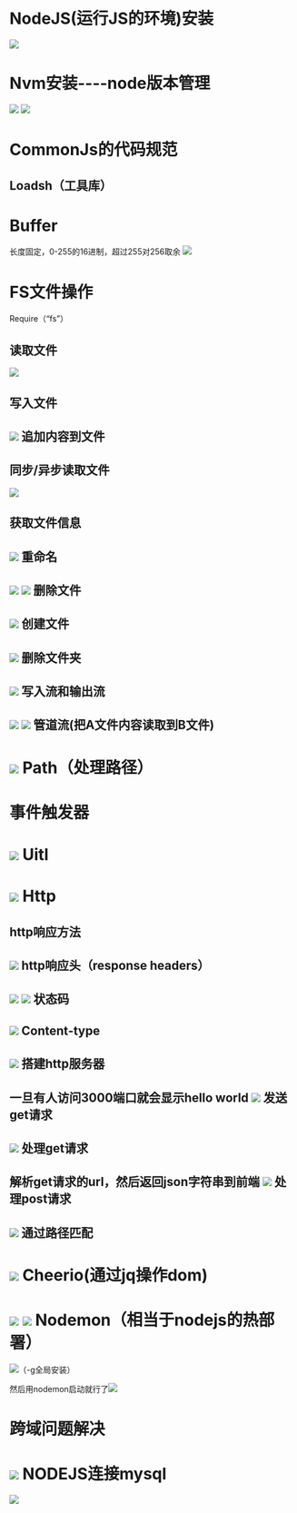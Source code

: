 **NodeJS(运行JS的环境)安装**
=====================
![](../_v_images/_1582707873_12405.png)

****Nvm安装----node版本管理****
=========================
![](../_v_images/_1582707887_27998.png)
![](../_v_images/_1582707893_27749.png)

****CommonJs的代码规范****
=====================

****Loadsh（工具库）****
-------------------

****Buffer****
==============

长度固定，0-255的16进制，超过255对256取余
![](../_v_images/_1582707908_12665.png)

****FS文件操作****
==============

Require（“fs”）

****读取文件****
------------
![](../_v_images/_1582707924_12657.png)

****写入文件****
------------
![](../_v_images/_1582707931_17121.png)
****追加内容到文件****
---------------

****同步/异步读取文件****
-----------------
![](../_v_images/_1582707945_7610.png)

****获取文件信息****
--------------
![](../_v_images/_1582707953_22047.png)
****重命名****
-----------
![](../_v_images/_1582707960_11985.png)
![](../_v_images/_1582707967_18694.png)
****删除文件****
------------
![](../_v_images/_1582707973_20408.png)
****创建文件****
------------
![](../_v_images/_1582707980_13603.png)
****删除文件夹****
-------------
![](../_v_images/_1582707986_27663.png)
****写入流和输出流****
---------------
![](../_v_images/_1582707992_22195.png)
![](../_v_images/_1582708001_22968.png)
****管道流(把A文件内容读取到B文件)****
-------------------------
![](../_v_images/_1582708013_29769.png)
****Path（处理路径）****
==================

****事件触发器****
=============
![](../_v_images/_1582708022_13417.png)
****Uitl****
============
![](../_v_images/_1582708030_5247.png)
****Http****
============

****http响应方法****
----------------
![](../_v_images/_1582708039_25355.png)
****http响应头（response headers）****
---------------------------------
![](../_v_images/_1582708046_31344.png)
![](../_v_images/_1582708055_31959.png)
****状态码****
-----------
![](../_v_images/_1582708063_26319.png)
****Content-type****
--------------------
![](../_v_images/_1582708069_13454.png)
****搭建http服务器****
-----------------

一旦有人访问3000端口就会显示hello world
![](../_v_images/_1582708079_19151.png)
****发送get请求****
---------------
![](../_v_images/_1582708091_25152.png)
****处理get请求****
---------------

解析get请求的url，然后返回json字符串到前端
![](../_v_images/_1582708102_17214.png)
****处理post请求****
----------------
![](../_v_images/_1582708106_18558.png)
****通过路径匹配****
--------------
![](../_v_images/_1582708111_9599.png)
****Cheerio(通过jq操作dom)****
==========================
![](../_v_images/_1582708117_22509.png)
![](../_v_images/_1582708123_30019.png)
****Nodemon（相当于nodejs的热部署）****
==============================

![](../_v_images/_1582708129_3214.png)（-g全局安装）

然后用nodemon启动就行了![](../_v_images/_1582708136_4409.png)

****跨域问题解决****
==============
![](../_v_images/_1582708141_6718.png)
****NODEJS连接mysql****
=====================
![](../_v_images/_1582708146_5646.png)